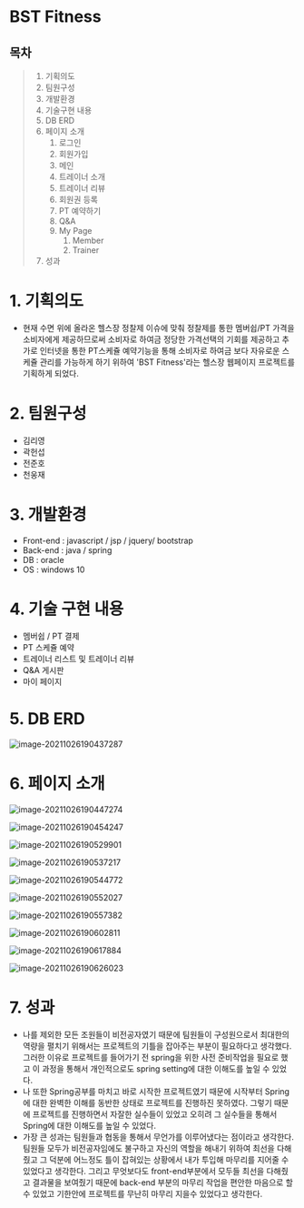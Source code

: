 # BST Fitness

## 목차
>1. 기획의도
>2. 팀원구성
>3. 개발환경
>4. 기술구현 내용
>5. DB ERD
>6. 페이지 소개
>      1. 로그인
>      2. 회원가입
>      3. 메인
>      4. 트레이너 소개
>      5. 트레이너 리뷰
>      6. 회원권 등록
>      7. PT 예약하기
>      8. Q&A
>      9. My Page
>         1. Member
>         2. Trainer
>7. 성과

# 1. 기획의도

* 현재 수면 위에 올라온 헬스장 정찰제 이슈에 맞춰 정찰제를 통한 멤버쉽/PT 가격을 소비자에게 제공하므로써 소비자로 하여금 정당한 가격선택의 기회를 제공하고 추가로 인터넷을 통한 PT스케쥴 예약기능을 통해 소비자로 하여금 보다 자유로운 스케쥴 관리를 가능하게 하기 위하여 'BST Fitness'라는 헬스장 웹페이지 프로젝트를 기획하게 되었다.

# 2. 팀원구성

* 김리영
* 곽헌섭
* 전준호
* 천웅재

# 3. 개발환경

* Front-end : javascript / jsp / jquery/ bootstrap
* Back-end : java / spring
* DB : oracle
* OS : windows 10

# 4. 기술 구현 내용

* 멤버쉽 / PT 결제
* PT 스케쥴 예약
* 트레이너 리스트 및 트레이너 리뷰
* Q&A 게시판
* 마이 페이지

# 5. DB ERD

![image-20211026190437287](README.assets/image-20211026190437287.png)



# 6. 페이지 소개

![image-20211026190447274](README.assets/image-20211026190447274.png)

![image-20211026190454247](README.assets/image-20211026190454247.png)

![image-20211026190529901](README.assets/image-20211026190529901.png)

![image-20211026190537217](README.assets/image-20211026190537217.png)

![image-20211026190544772](README.assets/image-20211026190544772.png)

![image-20211026190552027](README.assets/image-20211026190552027.png)

![image-20211026190557382](README.assets/image-20211026190557382.png)

![image-20211026190602811](README.assets/image-20211026190602811.png)

![image-20211026190617884](README.assets/image-20211026190617884.png)

![image-20211026190626023](README.assets/image-20211026190626023.png)

# 7. 성과

* 나를 제외한 모든 조원들이 비전공자였기 때문에 팀원들이 구성원으로서 최대한의 역량을 펼치기 위해서는 프로젝트의 기틀을 잡아주는 부분이 필요하다고 생각했다. 그러한 이유로 프로젝트를 들어가기 전 spring을 위한 사전 준비작업을 필요로 했고 이 과정을 통해서 개인적으로도 spring setting에 대한 이해도를 높일 수 있었다.
* 나 또한 Spring공부를 마치고 바로 시작한 프로젝트였기 때문에 시작부터 Spring에 대한 완벽한 이해를 동반한 상태로 프로젝트를 진행하진 못하였다. 그렇기 때문에 프로젝트를 진행하면서 자잘한 실수들이 있었고 오히려 그 실수들을 통해서 Spring에 대한 이해도를 높일 수 있었다.
* 가장 큰 성과는 팀원들과 협동을 통해서 무언가를 이루어냈다는 점이라고 생각한다. 팀원들 모두가 비전공자임에도 불구하고 자신의 역할을 해내기 위하여 최선을 다해줬고 그 덕분에 어느정도 틀이 잡혀있는 상황에서 내가 투입해 마무리를 지어줄 수 있었다고 생각한다. 그리고 무엇보다도 front-end부분에서 모두들 최선을 다해줬고 결과물을 보여줬기 때문에 back-end 부분의 마무리 작업을 편안한 마음으로 할 수 있었고 기한안에 프로젝트를 무난히 마무리 지을수 있었다고 생각한다.
